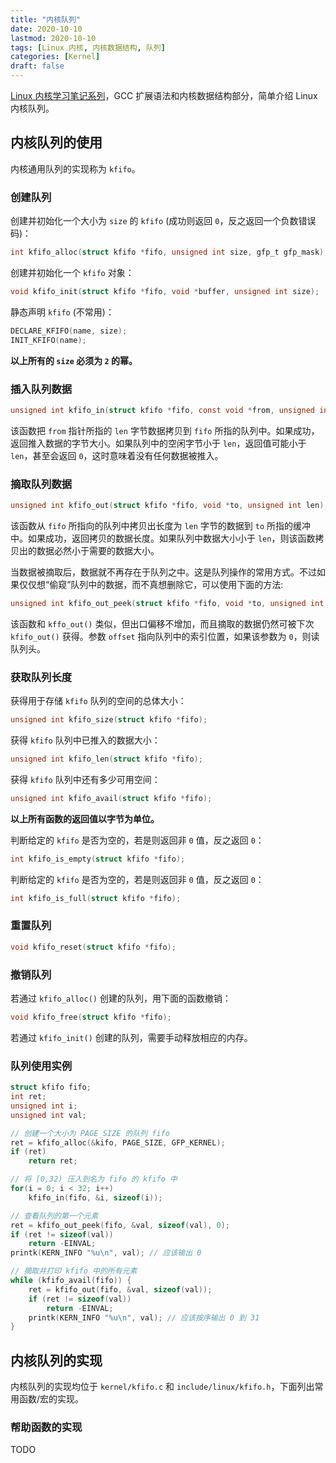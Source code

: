 ```yaml
---
title: "内核队列"
date: 2020-10-10
lastmod: 2020-10-10
tags: [Linux 内核, 内核数据结构, 队列]
categories: [Kernel]
draft: false
---
```


[Linux 内核学习笔记系列](/posts/kernel/kernel)，GCC 扩展语法和内核数据结构部分，简单介绍 Linux 内核队列。

<!--more-->

## 内核队列的使用

内核通用队列的实现称为 `kfifo`。

### 创建队列

创建并初始化一个大小为 `size` 的 `kfifo` (成功则返回 `0`，反之返回一个负数错误码)：

```c
int kfifo_alloc(struct kfifo *fifo, unsigned int size, gfp_t gfp_mask);
```

创建并初始化一个 `kfifo` 对象：

```c
void kfifo_init(struct kfifo *fifo, void *buffer, unsigned int size);
```

静态声明 `kfifo` (不常用)：

```c
DECLARE_KFIFO(name, size);
INIT_KFIFO(name);
```

**以上所有的 `size` 必须为 `2` 的幂。**

### 插入队列数据

```c
unsigned int kfifo_in(struct kfifo *fifo, const void *from, unsigned int len);
```

该函数把 `from` 指针所指的 `len` 字节数据拷贝到 `fifo` 所指的队列中。如果成功，返回推入数据的字节大小。如果队列中的空闲字节小于 `len`，返回值可能小于 `len`，甚至会返回 `0`，这时意味着没有任何数据被推入。

### 摘取队列数据

```c
unsigned int kfifo_out(struct kfifo *fifo, void *to, unsigned int len);
```

该函数从 `fifo` 所指向的队列中拷贝出长度为 `len` 字节的数据到 `to` 所指的缓冲中。如果成功，返回拷贝的数据长度。如果队列中数据大小小于 `len`，则该函数拷贝出的数据必然小于需要的数据大小。

当数据被摘取后，数据就不再存在于队列之中。这是队列操作的常用方式。不过如果仅仅想“偷窥”队列中的数据，而不真想删除它，可以使用下面的方法:

```c
unsigned int kfifo_out_peek(struct kfifo *fifo, void *to, unsigned int len, unsigned offset);
```

该函数和 `kffo_out()` 类似，但出口偏移不增加，而且摘取的数据仍然可被下次 `kfifo_out()` 获得。参数 `offset` 指向队列中的索引位置，如果该参数为 `0`，则读队列头。

### 获取队列长度

获得用于存储 `kfifo` 队列的空间的总体大小：

```c
unsigned int kfifo_size(struct kfifo *fifo);
```

获得 `kfifo` 队列中已推入的数据大小：

```c
unsigned int kfifo_len(struct kfifo *fifo);
```

获得 `kfifo` 队列中还有多少可用空间：

```c
unsigned int kfifo_avail(struct kfifo *fifo);
```

**以上所有函数的返回值以字节为单位。**

判断给定的 `kfifo` 是否为空的，若是则返回非 `0` 值，反之返回 `0`：

```c
int kfifo_is_empty(struct kfifo *fifo);
```

判断给定的 `kfifo` 是否为空的，若是则返回非 `0` 值，反之返回 `0`：

```c
int kfifo_is_full(struct kfifo *fifo);
```

### 重置队列

```c
void kfifo_reset(struct kfifo *fifo);
```

### 撤销队列

若通过 `kfifo_alloc()` 创建的队列，用下面的函数撤销：

```c
void kfifo_free(struct kfifo *fifo);
```

若通过 `kfifo_init()` 创建的队列，需要手动释放相应的内存。

### 队列使用实例

```c
struct kfifo fifo;
int ret;
unsigned int i;
unsigned int val;

// 创建一个大小为 PAGE_SIZE 的队列 fifo
ret = kfifo_alloc(&kifo, PAGE_SIZE, GFP_KERNEL);
if (ret)
    return ret;

// 将 [0,32) 压入到名为 fifo 的 kfifo 中
for(i = 0; i < 32; i++)
    kfifo_in(fifo, &i, sizeof(i));

// 查看队列的第一个元素
ret = kfifo_out_peek(fifo, &val, sizeof(val), 0);
if (ret != sizeof(val))
    return -EINVAL;
printk(KERN_INFO "%u\n", val); // 应该输出 0

// 摘取并打印 kfifo 中的所有元素
while (kfifo_avail(fifo)) {
    ret = kfifo_out(fifo, &val, sizeof(val));
    if (ret != sizeof(val))
        return -EINVAL;
    printk(KERN_INFO "%u\n", val); // 应该按序输出 0 到 31
}
```

## 内核队列的实现

内核队列的实现均位于 `kernel/kfifo.c` 和 `include/linux/kfifo.h`，下面列出常用函数/宏的实现。

### 帮助函数的实现

TODO
